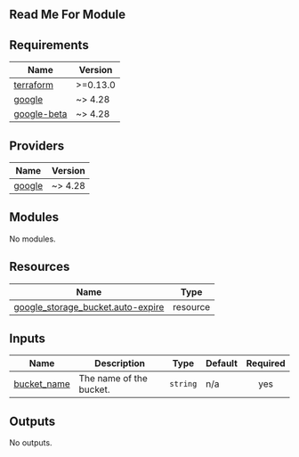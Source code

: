 ## Read Me For Module
<!-- BEGIN_TF_DOCS -->
## Requirements

| Name | Version |
|------|---------|
| <a name="requirement_terraform"></a> [terraform](#requirement\_terraform) | >=0.13.0 |
| <a name="requirement_google"></a> [google](#requirement\_google) | ~> 4.28 |
| <a name="requirement_google-beta"></a> [google-beta](#requirement\_google-beta) | ~> 4.28 |

## Providers

| Name | Version |
|------|---------|
| <a name="provider_google"></a> [google](#provider\_google) | ~> 4.28 |

## Modules

No modules.

## Resources

| Name | Type |
|------|------|
| [google_storage_bucket.auto-expire](https://registry.terraform.io/providers/hashicorp/google/latest/docs/resources/storage_bucket) | resource |

## Inputs

| Name | Description | Type | Default | Required |
|------|-------------|------|---------|:--------:|
| <a name="input_bucket_name"></a> [bucket\_name](#input\_bucket\_name) | The name of the bucket. | `string` | n/a | yes |

## Outputs

No outputs.
<!-- END_TF_DOCS -->
